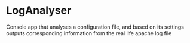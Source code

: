 # LogAnalyser
Console app that analyses a configuration file, and based on its settings outputs corresponding information from the real life apache log file
